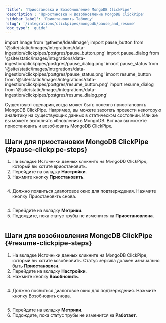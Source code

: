 ```yaml
---
'title': 'Приостановка и Возобновление MongoDB ClickPipe'
'description': 'Приостановка и Возобновление MongoDB ClickPipe'
'sidebar_label': 'Приостановить Таблицу'
'slug': '/integrations/clickpipes/mongodb/pause_and_resume'
'doc_type': 'guide'
---
```


import Image from '@theme/IdealImage';
import pause_button from '@site/static/images/integrations/data-ingestion/clickpipes/postgres/pause_button.png'
import pause_dialog from '@site/static/images/integrations/data-ingestion/clickpipes/postgres/pause_dialog.png'
import pause_status from '@site/static/images/integrations/data-ingestion/clickpipes/postgres/pause_status.png'
import resume_button from '@site/static/images/integrations/data-ingestion/clickpipes/postgres/resume_button.png'
import resume_dialog from '@site/static/images/integrations/data-ingestion/clickpipes/postgres/resume_dialog.png'

Существуют сценарии, когда может быть полезно приостановить MongoDB ClickPipe. Например, вы можете захотеть провести некоторую аналитику на существующих данных в статическом состоянии. Или же вы можете выполнять обновления в MongoDB. Вот как вы можете приостановить и возобновить MongoDB ClickPipe.

## Шаги для приостановки MongoDB ClickPipe {#pause-clickpipe-steps}

1. На вкладке Источники данных кликните на MongoDB ClickPipe, который вы хотите приостановить.
2. Перейдите на вкладку **Настройки**.
3. Нажмите кнопку **Приостановить**.

<Image img={pause_button} border size="md"/>

4. Должно появиться диалоговое окно для подтверждения. Нажмите кнопку Приостановить снова.

<Image img={pause_dialog} border size="md"/>

4. Перейдите на вкладку **Метрики**.
5. Подождите, пока статус трубы не изменится на **Приостановлена**.

<Image img={pause_status} border size="md"/>

## Шаги для возобновления MongoDB ClickPipe {#resume-clickpipe-steps}
1. На вкладке Источники данных кликните на MongoDB ClickPipe, который вы хотите возобновить. Статус зеркала должен изначально быть **Приостановлен**.
2. Перейдите на вкладку **Настройки**.
3. Нажмите кнопку **Возобновить**.

<Image img={resume_button} border size="md"/>

4. Должно появиться диалоговое окно для подтверждения. Нажмите кнопку Возобновить снова.

<Image img={resume_dialog} border size="md"/>

5. Перейдите на вкладку **Метрики**.
6. Подождите, пока статус трубы не изменится на **Работает**.
